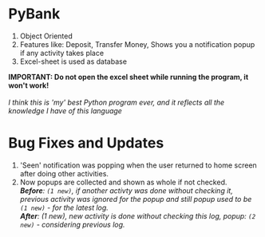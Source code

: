 # PyBank
1. Object Oriented
2. Features like: Deposit, Transfer Money, Shows you a notification popup if any activity takes place
3. Excel-sheet is used as database

**IMPORTANT: Do not open the excel sheet while running the program, it won't work!**
<br><br>
*I think this is 'my' best Python program ever, and it reflects all the knowledge I have of this language*

# Bug Fixes and Updates
1. 'Seen' notification was popping when the user returned to home screen after doing other activities.
2. Now popups are collected and shown as whole if not checked. <br> ***Before**: `(1 new)`, if another activty was done without checking it, previous activity was ignored for the popup and still popup used to be `(1 new)` - for the latest log.*<br>***After**: (1 new), new activity is done without checking this log, popup: `(2 new)` - considering previous log.*
